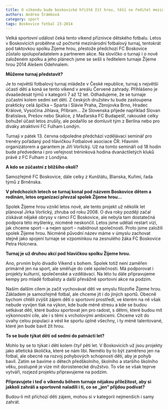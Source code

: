 ```yaml
---
title: O víkendu bude boskovické hřiště žít hrou, těší se ředitel mezinárodního fotbalového turnaje Aleš Odehnal
authors: Andrea Šrámková
category: sport
tags: Boskovice fotbal 23-2014 
---
```


Velká sportovní událost čeká tento víkend příznivce dětského fotbalu. Letos v Boskovicích proběhne už počtvrté mezinárodní fotbalový turnaj, tentokrát pod taktovkou spolku Žijeme hrou, přestože předchozí FC Boskovice zůstalo spolupořadatelem a partnerem akce. Na slovíčko o turnaji i o nově založeném spolku a jeho plánech jsme se sešli s ředitelem turnaje Žijeme hrou 2014 Alešem Odehnalem.

**Můžeme turnaj představit?**

Je to největší fotbalový turnaj mládeže v České republice, turnaj s největší účastí dětí a koná se tento víkend v areálu Červené zahrady. Přihlášeno je dvaašedesát týmů v kategorii 7 až 12 let. Odhadujeme, že se turnaje zúčastní kolem sedmi set dětí. Z českých družstev tu bude zastoupena prakticky celá špička – Sparta i Slávie Praha, Zbrojovka Brno, Hradec Králové, Vysočina Jihlava, Příbram… Ze Slovenska přijede například Slovan Bratislava, Prešov nebo Skalice, z Maďarska FC Budapešť, rakouské celky bohužel účast letos zrušily, ale podařilo se domluvit tým z Berlína nebo pro diváky atraktivní FC Fulham Londýn.

Turnaji v pátek 13. června odpoledne předchází vzdělávací seminář pro trenéry pořádaný pod hlavičkou Fotbalové asociace ČR. Hlavním organizátorem a garantem je Jiří Vorlický. Už na tomto semináři od 18 hodin bude předvedena i pro veřejnost tréninková hodina dvanáctiletých kluků právě z FC Fulham z Londýna.

**A kdo se zúčastní z bližšího okolí?**

Samozřejmě FC Boskovice, dále celky z Kunštátu, Blanska, Kuřimi, řada týmů z Brněnska.

**V předchozích letech se turnaj konal pod názvem Boskovice dětem a rodinám, letos organizaci převzal spolek Žijeme hrou…**

Spolek Žijeme hrou vznikl letos nově, ale tento projekt už několik let plánoval Jirka Vorlický, zhruba od roku 2008. O dva roky později začal získávat nějaké obrysy v rámci FC Boskovice, ale nebyla tam dostatečná podpora této myšlenky, nicméně neskončil. Letos jsme udělali restart vizí, jak chceme sport – a nejen sport – nabídnout společnosti. Proto jsme založili spolek Žijeme hrou. Nicméně původní název máme v úmyslu zachovat stejně jako spojení turnaje se vzpomínkou na zesnulého žáka FC Boskovice Petra Holcnera.

**Turnaj je už druhou akcí pod hlavičkou spolku Žijeme hrou.**

Ano, prvním bylo divadlo Víkend s bohem. Spolek totiž není zaměřen primárně jen na sport, ale směřuje do celé společnosti. Má podporovat i projekty kulturní, společenské a vzdělávací. Na léto tu dále připravujeme kempy pro mladé fotbalisty a další převážně sportovní akce na podzim.

Naším dalším cílem je začít vychovávat děti ve smyslu filozofie Žijeme hrou. Základem je samozřejmě fotbal, ale chceme jít i do jiných sportů. Obecně bychom chtěli zvýšit zájem dětí o sportovní prostředí, ve kterém na ně však nebude vyvíjen tlak na výkon, kde bude méně stresu a kde se budou setkávat děti, které budou sportovat jen pro radost, s dětmi, které budou mít výkonnostní cíle, ale i s těmi s vrcholovými ambicemi. Chceme vzít do úvahy celou populaci a vést ke sportu úplně všechny, i ty méně talentované, které jen bude bavit žít hrou. 

**To se bude týkat dětí od sedmi do patnácti let?**

Mohlo by se to týkat i dětí kolem čtyř pěti let. V Boskovicích už jsou projekty jako atletická školička, které se nám líbí. Nemělo by to být zaměřeno jen na fotbal, ale obecně na rozvoj pohybových schopností dětí, aby je pohyb bavil. Zatím se bavíme o dětech předškolního, školního a staršího školního věku, postupně je vize mít dorostenecké družstvo. To vše se však teprve vytváří, rozjezd projektu připravujeme na podzim. 

**Připravujete i teď o víkendu během turnaje nějakou příležitost, aby si jakkoli zahráli a sportovně naladili i ti, co se „jen“ přijdou podívat?**

Budou-li mít příchozí děti zájem, mohou si v kategorii nejmenších i samy zahrát.